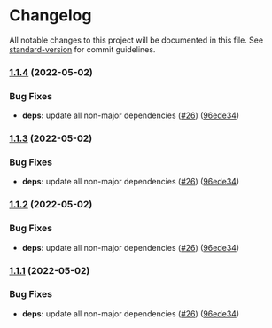 # Changelog

All notable changes to this project will be documented in this file. See [standard-version](https://github.com/conventional-changelog/standard-version) for commit guidelines.

### [1.1.4](https://github.com/RadiumAg/eslint-config/compare/v2.1.1...v1.1.4) (2022-05-02)


### Bug Fixes

* **deps:** update all non-major dependencies ([#26](https://github.com/RadiumAg/eslint-config/issues/26)) ([96ede34](https://github.com/RadiumAg/eslint-config/commit/96ede34f8790b41cecb9f7cf0a2cdd60f2bca933))

### [1.1.3](https://github.com/RadiumAg/eslint-config/compare/v2.1.1...v1.1.3) (2022-05-02)


### Bug Fixes

* **deps:** update all non-major dependencies ([#26](https://github.com/RadiumAg/eslint-config/issues/26)) ([96ede34](https://github.com/RadiumAg/eslint-config/commit/96ede34f8790b41cecb9f7cf0a2cdd60f2bca933))

### [1.1.2](https://github.com/RadiumAg/eslint-config/compare/v2.1.1...v1.1.2) (2022-05-02)


### Bug Fixes

* **deps:** update all non-major dependencies ([#26](https://github.com/RadiumAg/eslint-config/issues/26)) ([96ede34](https://github.com/RadiumAg/eslint-config/commit/96ede34f8790b41cecb9f7cf0a2cdd60f2bca933))

### [1.1.1](https://github.com/RadiumAg/eslint-config/compare/v2.1.1...v1.1.1) (2022-05-02)


### Bug Fixes

* **deps:** update all non-major dependencies ([#26](https://github.com/RadiumAg/eslint-config/issues/26)) ([96ede34](https://github.com/RadiumAg/eslint-config/commit/96ede34f8790b41cecb9f7cf0a2cdd60f2bca933))
